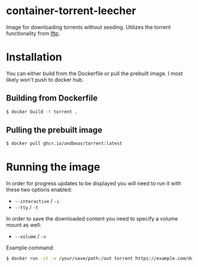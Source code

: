 # container-torrent-leecher

Image for downloading torrents without seeding. Utilizes the torrent functionality from [lftp](https://lftp.yar.ru/lftp-man.html).

# Installation

You can either build from the Dockerfile or pull the prebuilt image. I most likely won't push to docker hub.

## Building from Dockerfile

```sh
$ docker build -t torrent .
```

## Pulling the prebuilt image

```sh
$ docker pull ghcr.io/andbeav/torrent:latest
```

# Running the image

In order for progress updates to be displayed you will need to run it with these two options enabled:

* `--interactive` / `-i`
* `--tty` / `-t`

In order to save the downloaded content you need to specify a volume mount as well:

* `--volume` / `-v`

Example command:

```sh
$ docker run -it -v /your/save/path:/out torrent https://example.com/download/12345.torrent
```
